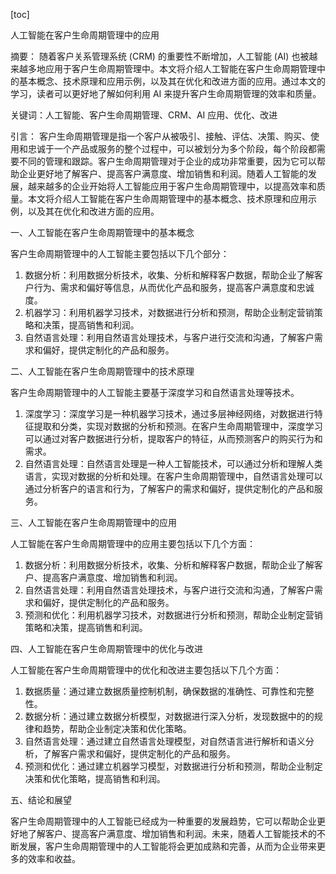 
[toc]                    
                
                
人工智能在客户生命周期管理中的应用

摘要：
随着客户关系管理系统 (CRM) 的重要性不断增加，人工智能 (AI) 也被越来越多地应用于客户生命周期管理中。本文将介绍人工智能在客户生命周期管理中的基本概念、技术原理和应用示例，以及其在优化和改进方面的应用。通过本文的学习，读者可以更好地了解如何利用 AI 来提升客户生命周期管理的效率和质量。

关键词：人工智能、客户生命周期管理、CRM、AI 应用、优化、改进

引言：
客户生命周期管理是指一个客户从被吸引、接触、评估、决策、购买、使用和忠诚于一个产品或服务的整个过程中，可以被划分为多个阶段，每个阶段都需要不同的管理和跟踪。客户生命周期管理对于企业的成功非常重要，因为它可以帮助企业更好地了解客户、提高客户满意度、增加销售和利润。随着人工智能的发展，越来越多的企业开始将人工智能应用于客户生命周期管理中，以提高效率和质量。本文将介绍人工智能在客户生命周期管理中的基本概念、技术原理和应用示例，以及其在优化和改进方面的应用。

一、人工智能在客户生命周期管理中的基本概念

客户生命周期管理中的人工智能主要包括以下几个部分：

1. 数据分析：利用数据分析技术，收集、分析和解释客户数据，帮助企业了解客户行为、需求和偏好等信息，从而优化产品和服务，提高客户满意度和忠诚度。
2. 机器学习：利用机器学习技术，对数据进行分析和预测，帮助企业制定营销策略和决策，提高销售和利润。
3. 自然语言处理：利用自然语言处理技术，与客户进行交流和沟通，了解客户需求和偏好，提供定制化的产品和服务。

二、人工智能在客户生命周期管理中的技术原理

客户生命周期管理中的人工智能主要基于深度学习和自然语言处理等技术。

1. 深度学习：深度学习是一种机器学习技术，通过多层神经网络，对数据进行特征提取和分类，实现对数据的分析和预测。在客户生命周期管理中，深度学习可以通过对客户数据进行分析，提取客户的特征，从而预测客户的购买行为和需求。
2. 自然语言处理：自然语言处理是一种人工智能技术，可以通过分析和理解人类语言，实现对数据的分析和处理。在客户生命周期管理中，自然语言处理可以通过分析客户的语言和行为，了解客户的需求和偏好，提供定制化的产品和服务。

三、人工智能在客户生命周期管理中的应用

人工智能在客户生命周期管理中的应用主要包括以下几个方面：

1. 数据分析：利用数据分析技术，收集、分析和解释客户数据，帮助企业了解客户、提高客户满意度、增加销售和利润。
2. 自然语言处理：利用自然语言处理技术，与客户进行交流和沟通，了解客户需求和偏好，提供定制化的产品和服务。
3. 预测和优化：利用机器学习技术，对数据进行分析和预测，帮助企业制定营销策略和决策，提高销售和利润。

四、人工智能在客户生命周期管理中的优化与改进

人工智能在客户生命周期管理中的优化和改进主要包括以下几个方面：

1. 数据质量：通过建立数据质量控制机制，确保数据的准确性、可靠性和完整性。
2. 数据分析：通过建立数据分析模型，对数据进行深入分析，发现数据中的的规律和趋势，帮助企业制定决策和优化策略。
3. 自然语言处理：通过建立自然语言处理模型，对自然语言进行解析和语义分析，了解客户需求和偏好，提供定制化的产品和服务。
4. 预测和优化：通过建立机器学习模型，对数据进行分析和预测，帮助企业制定决策和优化策略，提高销售和利润。

五、结论和展望

客户生命周期管理中的人工智能已经成为一种重要的发展趋势，它可以帮助企业更好地了解客户、提高客户满意度、增加销售和利润。未来，随着人工智能技术的不断发展，客户生命周期管理中的人工智能将会更加成熟和完善，从而为企业带来更多的效率和收益。

